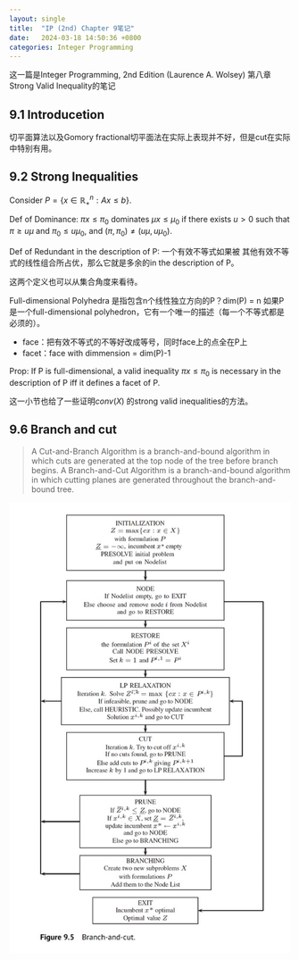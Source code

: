 ```yaml
---
layout: single
title:  "IP (2nd) Chapter 9笔记"
date:   2024-03-18 14:50:36 +0800
categories: Integer Programming
---
```

这一篇是Integer Programming, 2nd Edition (Laurence A. Wolsey) 第八章Strong Valid Inequality的笔记



## 9.1 Introducetion 
切平面算法以及Gomory fractional切平面法在实际上表现并不好，但是cut在实际中特别有用。

## 9.2 Strong Inequalities
Consider $P = \{ x\in \mathbb{R}^n_+ : Ax \leq b \}$. 

Def of Dominance: $\pi x \leq \pi_0$ dominates $\mu x\leq \mu_0$ if there exists $u>0$ such that $\pi \geq u \mu$ and $\pi_0 \leq u \mu_0$, and $(\pi, \pi_0) \neq (u\mu, u\mu_0)$. 

Def of Redundant in the description of P: 一个有效不等式如果被 其他有效不等式的线性组合所占优，那么它就是多余的in the description of P。

这两个定义也可以从集合角度来看待。 

Full-dimensional Polyhedra 是指包含n个线性独立方向的P？dim(P) = n 
如果P是一个full-dimensional polyhedron，它有一个唯一的描述（每一个不等式都是必须的）。

- face：把有效不等式的不等好改成等号，同时face上的点全在P上
- facet：face with dimmension = dim(P)-1

Prop: If P is full-dimensional, a valid inequality $\pi x \leq \pi_0$ is necessary in the description of P iff it defines a facet of P. 

这一小节也给了一些证明$conv(X)$ 的strong valid inequalities的方法。


## 9.6 Branch and cut 
> A Cut-and-Branch Algorithm is a branch-and-bound algorithm in which cuts are generated at the top node of the tree before branch begins. A Branch-and-Cut Algorithm is a branch-and-bound algorithm in which cutting planes are generated
throughout the branch-and-bound tree. 

![x](../assets/images/B&C.jpg)
